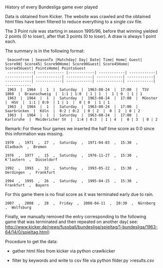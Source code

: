 History of every Bundesliga game ever played

Data is obtained from Kicker. The website was crawled and the obtained html files have been filtered to reduce everything to a single csv file.

The 3 Point rule was starting in season 1995/96, before that winning yielded 2 points (0 to loser), after that 3 points (0 to loser). A draw is always 1 point each.

The summary is in the following format:

     SeasonFrom | SeasonTo |Matchday| Day| Date| Time| Home| Guest| Score90| Score45| Score90Home| Score90Guest| Score45Home| Score45Guest| PointsHome| PointsGuest 
     ------------| ------------ |------------| ------------| ------------| ------------| ------------| ------------| ------------| ------------| ------------| ------------| ------------| ------------| ------------| ------------ 
     1963  |  1964  |  1  |  Saturday  |  1963-08-24  |  17:00  |  TSV 1860  |  Braunschweig  |  1:1 | 1:0  | 1 | 1  |  1 | 0  | 1 | 1
     1963  |  1964  |  1  |  Saturday  |  1963-08-24  |  17:00  |  Münster  |  HSV  |  1:1 | 0:0  | 1 | 1  |  0 | 0  | 1 | 1
     1963  |  1964  |  1  |  Saturday  |  1963-08-24  |  17:00  |  Saarbrücken  |  Köln  |  0:2 | 0:2  | 0 | 2  |  0 | 2  | 0 | 2
     1963  |  1964  |  1  |  Saturday  |  1963-08-24  |  17:00  |  Karlsruhe  |  Meidericher SV  |  1:4 | 0:3  | 1 | 4  |  0 | 3  | 0 | 2


Remark: 
For these four games we inserted the half time score as 0:0 since this information was missing.
	
	1970  ,  1971  ,  27  ,  Saturday  ,  1971-04-03  ,  15:30  ,  Gladbach  ,  Bremen
	
	1976  ,  1977  ,  15  ,  Saturday  ,  1976-11-27  ,  15:30  ,  K'lautern  ,  Düsseldorf 
	
	1992  ,  1993  ,  32  ,  Saturday  ,  1993-05-22  ,  15:30  ,  Uerdingen  ,  Frankfurt  
	
	1994  ,  1995  ,  26  ,  Saturday  ,  1995-04-15  ,  15:30  ,  Frankfurt  ,  Bayern  

For this game there is no final score as it was terminated early due to rain.

	2007  ,  2008  ,  28  ,  Friday  ,  2008-04-11  ,  20:30  ,  Nürnberg  ,  Wolfsburg 

Finally, we manually removed the entry corresponding to the following game that was terminated and then repeated on another day( see: http://www.kicker.de/news/fussball/bundesliga/spieltag/1-bundesliga/1963-64/14/0/spieltag.html)

Procedure to get the data:

- gather html files from kicker via
	python  crawlkicker

- filter by keywords and write to csv file via 
	python filder.py >results.csv    

 
